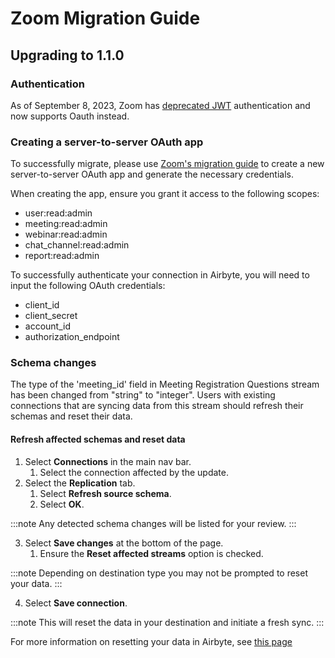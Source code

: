 # Zoom Migration Guide

## Upgrading to 1.1.0

### Authentication

As of September 8, 2023, Zoom has
[deprecated JWT](https://developers.zoom.us/docs/internal-apps/jwt-faq/) authentication and now
supports Oauth instead.

### Creating a server-to-server OAuth app

To successfully migrate, please use
[Zoom's migration guide](https://developers.zoom.us/docs/internal-apps/jwt-app-migration/) to create
a new server-to-server OAuth app and generate the necessary credentials.

When creating the app, ensure you grant it access to the following scopes:

- user:read:admin
- meeting:read:admin
- webinar:read:admin
- chat_channel:read:admin
- report:read:admin

To successfully authenticate your connection in Airbyte, you will need to input the following OAuth
credentials:

- client_id
- client_secret
- account_id
- authorization_endpoint

### Schema changes

The type of the 'meeting_id' field in Meeting Registration Questions stream has been changed from
"string" to "integer". Users with existing connections that are syncing data from this stream should
refresh their schemas and reset their data.

#### Refresh affected schemas and reset data

1. Select **Connections** in the main nav bar.
   1. Select the connection affected by the update.
2. Select the **Replication** tab.
   1. Select **Refresh source schema**.
   2. Select **OK**.

:::note Any detected schema changes will be listed for your review. :::

3. Select **Save changes** at the bottom of the page.
   1. Ensure the **Reset affected streams** option is checked.

:::note Depending on destination type you may not be prompted to reset your data. :::

4. Select **Save connection**.

:::note This will reset the data in your destination and initiate a fresh sync. :::

For more information on resetting your data in Airbyte, see
[this page](https://docs.airbyte.com/operator-guides/reset)
